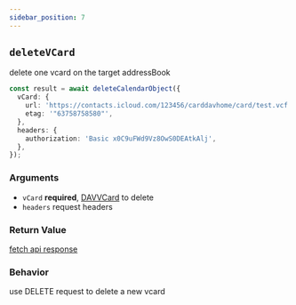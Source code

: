 ```yaml
---
sidebar_position: 7
---
```


## `deleteVCard`

delete one vcard on the target addressBook

```ts
const result = await deleteCalendarObject({
  vCard: {
    url: 'https://contacts.icloud.com/123456/carddavhome/card/test.vcf',
    etag: '"63758758580"',
  },
  headers: {
    authorization: 'Basic x0C9uFWd9Vz8OwS0DEAtkAlj',
  },
});
```

### Arguments

- `vCard` **required**, [DAVVCard](../types/DAVVCard.md) to delete
- `headers` request headers

### Return Value

[fetch api response](https://developer.mozilla.org/en-US/docs/Web/API/Response)

### Behavior

use DELETE request to delete a new vcard
